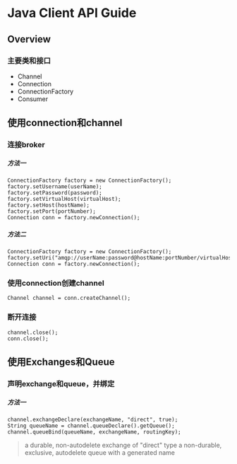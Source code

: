 # Java Client API Guide

## Overview

### 主要类和接口

* Channel
* Connection
* ConnectionFactory
* Consumer

## 使用connection和channel

### 连接broker

##### 方法一

    ConnectionFactory factory = new ConnectionFactory();
    factory.setUsername(userName);
    factory.setPassword(password);
    factory.setVirtualHost(virtualHost);
    factory.setHost(hostName);
    factory.setPort(portNumber);
    Connection conn = factory.newConnection();

##### 方法二

    ConnectionFactory factory = new ConnectionFactory();
    factory.setUri("amqp://userName:password@hostName:portNumber/virtualHost");
    Connection conn = factory.newConnection();

### 使用connection创建channel
    
    Channel channel = conn.createChannel();

### 断开连接

    channel.close();
    conn.close();

## 使用Exchanges和Queue

### 声明exchange和queue，并绑定

##### 方法一

    channel.exchangeDeclare(exchangeName, "direct", true);
    String queueName = channel.queueDeclare().getQueue();
    channel.queueBind(queueName, exchangeName, routingKey);

> a durable, non-autodelete exchange of "direct" type
> a non-durable, exclusive, autodelete queue with a generated name






